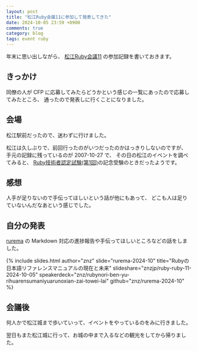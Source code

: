 ```yaml
---
layout: post
title: "松江Ruby会議11に参加して発表してきた"
date: 2024-10-05 23:59 +0900
comments: true
category: blog
tags: event ruby
---
```

年末に思い出しながら、
[松江Ruby会議11](https://matsue.rubyist.net/matrk11/)
の参加記録を書いておきます。

<!--more-->

## きっかけ

同僚の人が CFP に応募してみたらどうかという感じの一覧にあったので応募してみたところ、
通ったので発表しに行くことになりました。

## 会場

松江駅前だったので、迷わずに行けました。

松江は久しぶりで、前回行ったのがいつだったのかはっきりしないのですが、
手元の記録に残っているのが 2007-10-27 で、
その日の松江のイベントを調べてみると、
[Ruby技術者認定試験(第1回)](https://japan.cnet.com/release/10296558/)の記念受験のときだったようです。

## 感想

人手が足りないので手伝ってほしいという話が他にもあって、
どこも人は足りていないんだなあという感じでした。

## 自分の発表

[rurema](https://github.com/rurema) の Markdown 対応の進捗報告や手伝ってほしいところなどの話をしました。

{% include slides.html author="znz" slide="rurema-2024-10" title="Rubyの日本語リファレンスマニュアルの現在と未来" slideshare="znzjp/ruby-ruby-11-2024-10-05" speakerdeck="znz/rubynori-ben-yu-rihuarensumaniyuarunoxian-zai-towei-lai" github="znz/rurema-2024-10" %}

## 会議後

何人かで松江城まで歩いていって、イベントをやっているのをみに行きました。

翌日もまた松江城に行って、お城の中まで入るなどの観光をしてから帰りました。
